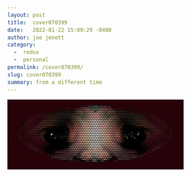 ```yaml
---
layout: post
title:  cover070399
date:   2022-01-22 15:09:29 -0400
author: joe jenett
category:
  -  redux
  -  personal
permalink: /cover070399/
slug: cover070399
summary: from a different time
---
```

<img src="/images/070399.jpg" width="400" alt="" />  
<a class="u-syndication" href="https://brid.gy/publish/twitter"></a>
<data class="p-bridgy-omit-link" value="false"></data>